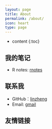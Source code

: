 ```yaml
---
layout: page
title: About
permalink: /about/
icon: heart
type: page
---
```


* content
{:toc}

## 我的笔记

* R notes: [rnotes](https://linzhengmix.github.io/r_notes/)




## 联系我

* GitHub：[linzheng](https://github.com/linzhengmix)
* Email: [gmail](mixfruitszu@gmail.com)

## 友情链接


